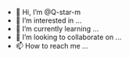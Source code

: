 - 👋 Hi, I’m @Q-star-m
- 👀 I’m interested in ...
- 🌱 I’m currently learning ...
- 💞️ I’m looking to collaborate on ...
- 📫 How to reach me ...

<!---
✨ I am learning python.👩🏻‍🦱
--->
